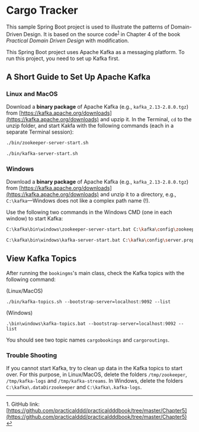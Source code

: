 # Cargo Tracker

This sample Spring Boot project is used to illustrate the patterns of Domain-Driven Design. 
It is based on the source code<sup id="a1">[1](#f1)</sup> in
Chapter 4 of the book _Practical Domain Driven Design_ with modification.

This Spring Boot project uses Apache Kafka as a messaging platform. 
To run this project, you need to set up Kafka first.


## A Short Guide to Set Up Apache Kafka
### Linux and MacOS
Download a **binary package** of Apache Kafka (e.g., `kafka_2.13-2.8.0.tgz`) from 
[https://kafka.apache.org/downloads](https://kafka.apache.org/downloads)
and upzip it.
In the Terminal, `cd` to the unzip folder, and start Kakfa with the following commands (each in a separate Terminal session):
```bash
./bin/zookeeper-server-start.sh
```
```bash
./bin/kafka-server-start.sh
```

### Windows
Download a **binary package** of Apache Kafka (e.g., `kafka_2.13-2.8.0.tgz`) from 
[https://kafka.apache.org/downloads](https://kafka.apache.org/downloads) 
and unzip it to a directory, e.g., `C:\kafka`&mdash;Windows does not like a complex path name (!).

<!--
In the configuration file `C:\kafka\config\zookeeper.properties`, comment out the line `"dataDir=/tmp/zookeeper"`. In `C:\kafka\config\server.properties`, change the line `"log.dirs=/tmp/kafka-logs"` to `"log.dirs=.kafka-logs"`.
-->

Use the following two commands in the Windows CMD (one in each window) to start Kafka:
```bash
C:\kafka\bin\windows\zookeeper-server-start.bat C:\kafka\config\zookeeper.properties
```
```bash
C:\kafka\bin\windows\kafka-server-start.bat C:\kafka\config\server.properties
```

## View Kafka Topics
After running the `bookingms`'s main class, check the Kafka topics with the following command:

(Linux/MacOS)
```shell
./bin/kafka-topics.sh --bootstrap-server=localhost:9092 --list
```
(Windows)
```shell
.\bin\windows\kafka-topics.bat --bootstrap-server=localhost:9092 --list
```
You should see two topic names `cargobookings` and `cargoroutings`.

### Trouble Shooting
If you cannot start Kafka, try to clean up data in the Kafka topics to start over. 
For this purpose, in Linux/MacOS, delete the folders `/tmp/zookeeper`, `/tmp/kafka-logs` and `/tmp/kafka-streams`. In Windows, delete the folders `C:\kafka\.dataDirzookeeper` and `C:\kafka\.kafka-logs`.


---
<a id="f1">1.</a> GitHub link: 
[https://github.com/practicalddd/practicaldddbook/tree/master/Chapter5](https://github.com/practicalddd/practicaldddbook/tree/master/Chapter5) [↩](#a1)



